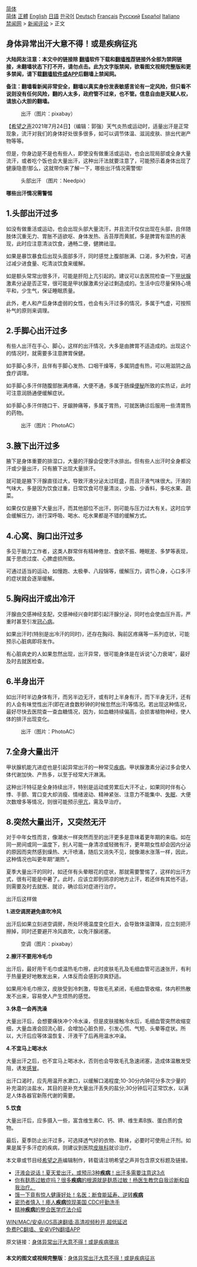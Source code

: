  <!-- 面包屑导航 --> <div class="breadcrumb"><!-- GTranslate: https://gtranslate.io/ -->  <div class="switcher notranslate">  <div class="selected">  <a href="#" onclick="return false;"> 简体</a>  </div>  <div class="option">  <a href="https://www.bannedbook.org" onclick="doGTranslate('zh-CN|zh-CN');jQuery('div.switcher div.selected a').html(jQuery(this).html());return false;" title="简体中文" class="nturl selected"> 简体</a>  <a href="https://www.bannedbook.org/zh-tw/" onclick="doGTranslate('zh-CN|zh-TW');jQuery('div.switcher div.selected a').html(jQuery(this).html());return false;" title="繁體中文" class="nturl"> 正體</a>  <a href="https://www.bannedbook.org/en/" onclick="doGTranslate('zh-CN|en');jQuery('div.switcher div.selected a').html(jQuery(this).html());return false;" title="English" class="nturl"> English</a>  <a href="https://www.bannedbook.org/ja/" onclick="doGTranslate('zh-CN|ja');jQuery('div.switcher div.selected a').html(jQuery(this).html());return false;" title="日本語" class="nturl"> 日語</a>  <a href="https://www.bannedbook.org/ko/" onclick="doGTranslate('zh-CN|ko');jQuery('div.switcher div.selected a').html(jQuery(this).html());return false;" title="한국어" class="nturl"> 한국어</a>  <a href="https://www.bannedbook.org/de/" onclick="doGTranslate('zh-CN|de');jQuery('div.switcher div.selected a').html(jQuery(this).html());return false;" title="Deutsch" class="nturl"> Deutsch</a>  <a href="https://www.bannedbook.org/fr/" onclick="doGTranslate('zh-CN|fr');jQuery('div.switcher div.selected a').html(jQuery(this).html());return false;" title="Français" class="nturl"> Français</a>  <a href="https://www.bannedbook.org/ru/" onclick="doGTranslate('zh-CN|ru');jQuery('div.switcher div.selected a').html(jQuery(this).html());return false;" title="Русский" class="nturl"> Русский</a>  <a href="https://www.bannedbook.org/es/" onclick="doGTranslate('zh-CN|es');jQuery('div.switcher div.selected a').html(jQuery(this).html());return false;" title="Español" class="nturl"> Español</a>  <a href="https://www.bannedbook.org/it/" onclick="doGTranslate('zh-CN|it');jQuery('div.switcher div.selected a').html(jQuery(this).html());return false;" title="Italiano" class="nturl"> Italiano</a>  </div>  </div>      <div class='breadcrumb-sub'><!-- Breadcrumb NavXT 6.3.0 --> <a href="https://www.bannedbook.org/" class="home">禁闻网</a> &gt; <a href="https://www.bannedbook.org/bnews/comments/" class="category">新闻评论</a> &gt; 正文</div></div><h2>身体异常出汗大意不得！或是疾病征兆</h2> <p class="notice"><b>大陆网友注意：本文中的链接除 <a href="https://github.com/bannedbook/fanqiang" >翻墙</a>软件下载和<a href="https://github.com/killgcd/justmysocks/blob/master/README.md">翻墙推荐</a>链接外全部为禁网链接，未翻墙状态下打不开，请勿点击。此为文字版禁闻，欲看图文视频完整版和更多禁闻，请下载<a href="https://github.com/bannedbook/fanqiang">翻墙软件或APP</a>后翻墙上禁闻网。</p><p>备注：翻墙看新闻非常安全，翻墙以真实身份发表敏感言论有一定风险，但只看不说则没有任何风险，翻的人太多，政府管不过来，也不管。信息自由是天赋人权，请放心大胆的翻墙。</b></p>  <div class="entry"> <figure> <p><figcaption>出汗（图片：pixabay）</figcaption></figure> <p>【<span class='wp_keywordlink_affiliate'><a href="https://www.soundofhope.org" title="希望之声" target="_blank">希望之声</a></span>2021年7月24日】（编辑：郭强）天气炎热或运动时，适量出汗是正常现象，流汗对我们的身体好处很多很多，如可以调节体温、滋润皮肤、排出代谢产物等等。</p> <p>但是，你身边是不是也有些人，即使没有做重活或运动，也会出现局部或全身大量流汗，或者吃个饭也会大量出汗，这种出汗法就要注意了，可能预示着身体出现了健康隐患!那么，这就带你来了解一下，哪些出汗情况需警惕!</p> <figure><figcaption>头部出汗 （图片：Needpix）</figcaption></figure> <p><strong>哪些出汗情况需警惕</strong></p> <h2>1.头部出汗过多</h2> <p>如没有做重活或运动，也会出现头部大量流汗，并且流汗仅仅出现在头部，且伴随肢体沉重无力、胃胀不适欲呕、身体发热、舌苔厚而黄腻，多是脾胃有湿热的表现，此时应注意清淡饮食，通畅二便，健脾祛湿。</p> <p>如果是暴饮暴食后出现头面部多汗，同时感觉上腹部胀满、口渴，多为积食，可通过减少进食量、吃清淡饮食来缓解。</p> <p>如是额头常常出很多汗，可能是肝阳上亢引起的。建议可以去医院检查一下<a href="https://www.bannedbook.org/bnews/tag/%E7%94%B2%E7%8A%B6%E8%85%BA/" class="st_tag internal_tag" rel="tag" title="标签 甲状腺 下的日志">甲状腺</a>激素分泌是否正常，很可能是甲状腺激素分泌过剩造成的。生活中应尽量保持心境平和，少生气，保证睡眠质量。</p> <p>此外，老人和产后身体虚弱的女性，也会有头汗过多的情况，多属于气虚，可按照补气的原则来调理。</p> <h2>2.手脚心出汗过多</h2> <p>有些人出汗在手心、脚心，这样的出汗情况，大多是由脾胃不适造成的。出现这个的情况时，就需要多注意脾胃保健。</p> <p>如手脚心多汗，且伴有手脚心发热、口咽干燥等，多属阴虚有热，可以用滋阴之品食疗调理。</p> <p>如手脚心多汗伴随腹部胀满疼痛，大便不通，多属于肠燥<a href="https://www.bannedbook.org/bnews/tag/%e4%be%bf%e7%a7%98/" class="st_tag internal_tag" rel="tag" title="标签 便秘 下的日志">便秘</a>所致的实热证，此时可注意润肠通便缓解症状。</p>  <p>如手脚心多汗伴随口干、牙龈肿痛等，多属于胃热，可就医确诊后服用一些清胃热的药物。</p> <figure><figcaption>出汗（图片：PhotoAC）</figcaption></figure> <h2>3.腋下出汗过多</h2> <p>腋下是身体重要的排湿口，大量的汗腺会促使汗水排出。但有些人出汗时全身都没汗或少量出汗，只有腋下出现大量排汗。</p> <p>就可能是腋下汗腺直径过大，导致汗液分泌太过旺盛，而且汗液气味很大。汗液的气味大，多是因为饮食过重，日常饮食可尽量清淡，少盐、少香料，多吃水果、蔬菜。</p> <p>如果仅仅是腋下大量出汗，而其他部位不出汗，则可能与压力过大有关。这时应学会缓解压力，进行深呼吸、喝水、吃水果都是不错的缓解方式。</p> <h2>4.心窝、胸口出汗过多</h2> <p>多见于脑力工作者，这类人群常伴有精神倦怠、食欲不振、睡眠差、多梦等表现，属于思虑过度、心脾虚损所致。</p> <p>可通过适当的运动，如慢跑、太极拳、八段锦等，缓解压力，调节心身，心口多汗的症状就会逐渐缓解。</p> <h2>5.胸闷出汗或出冷汗</h2> <p>汗腺由交感神经支配，交感神经兴奋时即引起汗腺分泌，同时也会使血压升高，严重时甚至引发<a href="https://www.bannedbook.org/bnews/tag/%E5%86%A0%E5%BF%83%E7%97%85/" class="st_tag internal_tag" rel="tag" title="标签 冠心病 下的日志">冠心病</a>。</p> <p>如果出汗时(特别是出冷汗的同时)，还存在胸闷、胸前区疼痛等一系列症状，可能预示心脏病即将发作。</p> <p>有心脏病史的人如果忽然出现，出汗异常，很可能身体是在诉说“心力衰竭”，最好及时去就医检查。</p> <h2>6.半身出汗</h2> <p>如出汗时半边身体有汗，而另半边无汗，或有时上半身有汗，而下半身无汗，还有的人会有味觉性出汗(即在进食数秒钟的时候忽然出汗)等情况。若出现这种情况，最好尽快去医院查一查血糖情况，因为，如血糖持续偏高，会损害植物神经，使人体的排汗出现变化。</p>  <figure><figcaption>出汗（图片：PhotoAC）</figcaption></figure> <h2>7.全身大量出汗</h2> <p>甲状腺机能亢进症也是引起异常出汗的一种常见<a href="https://www.bannedbook.org/bnews/tag/%e7%96%be%e7%97%85/" class="st_tag internal_tag" rel="tag" title="标签 疾病 下的日志">疾病</a>。甲状腺激素分泌过多会使人体代谢加快、产热多，以至于经常大汗淋漓。</p> <p>这种出汗特征是全身持续出汗，特别是运动或劳累后大汗不止，如果同时伴有心悸、手颤、胃口变大却消瘦、情绪波动、精神紧张、注意力不能集中、<a href="https://www.bannedbook.org/bnews/tag/%e5%a4%b1%e7%9c%a0/" class="st_tag internal_tag" rel="tag" title="标签 失眠 下的日志">失眠</a>、大便次数增多等情况，则很可能预示<a href="https://www.bannedbook.org/bnews/tag/%e7%94%b2%e4%ba%a2/" class="st_tag internal_tag" rel="tag" title="标签 甲亢 下的日志">甲亢</a>，需及早治疗。</p> <h2>8.突然大量出汗，又突然无汗</h2> <p>对于中年女性而言，像潮水一样突然而至的出汗更多是意味着更年期的来临。如在同一房间或同一温度下，别人可能一身清凉或轻微有汗，更年期女性却会因内分泌的原因而突然感到燥热、大汗喷涌，随后又消失不见，就像潮水涨落一样，因此，这种情况也叫更年期“潮热”。</p> <p>夏季大量出汗的同时，如还伴有头晕眼花的症状，那就需要警惕了，这样的出汗方式，很有可能是中暑了。此时，应该立即到阴凉的地方止汗，若还伴有其他不适，则需要及时去就医、就诊，确诊后对症进行治疗。</p> <p>出汗后这样做</p> <p><strong>1.进空调房避免直吹冷风</strong></p> <p>出汗后如果立刻进空调房，所处环境温度变化巨大，会导致体温骤降，应立刻把汗擦掉，同时还要避开冷风直吹，以免汗腺闭塞。</p> <figure><figcaption>空调（图片：pixabay）</figcaption></figure> <p><strong>2.擦汗不要用冷毛巾</strong></p> <p>出汗后，最好用干毛巾或温热毛巾擦，此时皮肤毛孔及毛细血管可迅速张开，有利于热量更好地散发出来，人体反而会感到凉爽舒适。</p> <p>如果用冷毛巾擦汉，皮肤受到冷刺激，导致毛孔紧闭，毛细血管收缩，体内积热散发不出来，容易使人产生烦热的感觉。</p>  <p><strong>3.休息一会再洗澡</strong></p> <p>大量出汗后，会想要痛快冲个冷水澡，但是皮肤接触冷水后，毛细血管突然收缩变细，大量血液会回流心脏，会增加心脏负担，引发心慌、气短、头晕等症状。所以，大汗后应等体温恢复、汗液干了后再用温水冲澡。</p> <p><strong>4.不宜马上喝冰水</strong></p> <p>大量出汗之后，也不宜马上喝冰水，否则也会导致毛孔急速闭塞，造成体温散发受阻，诱发<a href="https://www.bannedbook.org/bnews/tag/%E6%84%9F%E5%86%92/" class="st_tag internal_tag" rel="tag" title="标签 感冒 下的日志">感冒</a>。</p> <p>出汗口渴时，应先用温开水漱口，以缓解口渴程度;10-30分内钟可分多次少量的补充温的淡盐水，其目的是补充大量出汗丢失的盐分;30分钟后可正常饮水，以满足人体各器官新陈代谢的需要。</p> <p><strong>5.饮食</strong></p> <p>大量出汗后，应多摄入一些，富含维生素C、钙、钾、维生素B族、蛋白质的食物。</p> <p>最后，夏季防止出汗过多，可选择透气好的衣物、鞋袜，必要时可使用止汗剂。如果是属于多汗症的疾病，则建议到医院<a href="https://www.bannedbook.org/bnews/tag/%e7%9a%ae%e8%82%a4%e7%a7%91/" class="st_tag internal_tag" rel="tag" title="标签 皮肤科 下的日志">皮肤科</a>就诊治疗。</p> <p>本文章或节目经<a href="https://www.bannedbook.org/bnews/tag/%e5%b8%8c%e6%9c%9b%e4%b9%8b%e5%a3%b0/" class="st_tag internal_tag" rel="tag" title="标签 希望之声 下的日志">希望之声</a>编辑制作，转载请注明希望之声并包含原文标题及链接。 </p> <ul class='op-related-articles' title='相关阅读'> <li><a href='https://www.bannedbook.org/bnews/health/20210724/1593191.html' target='_blank'>汗液会说话！夏天爱出汗，或预示3种<b>疾病</b>！出汗多需要注意这3点</a></li> <li><a href='https://www.bannedbook.org/bnews/bannedvideo/20210724/1593109.html' target='_blank'>你有麸质过敏症吗？很多<b>疾病</b>的根源就是麸质过敏！杨医生教您自我诊断和自我治疗。</a></li> <li><a href='https://www.bannedbook.org/bnews/health/20210720/1590514.html' target='_blank'>饿一下竟有惊人健康好处！名医：断食能延寿、逆转<b>疾病</b></a></li> <li><a href='https://www.bannedbook.org/bnews/cnnews/20210720/1590443.html' target='_blank'>密恐者慎入！瘆人<b>疾病</b>惊现美国 CDC吁勤洗手</a></li> <li><a href='https://www.bannedbook.org/bnews/bannedvideo/20210720/1590302.html' target='_blank'>精神<b>疾病</b>的整合医学疗法介绍</a></li> </ul> <p class="texttj"> <a href="https://github.com/bannedbook/fanqiang/wiki/V2ray%E6%9C%BA%E5%9C%BA" target="_blank">WIN/MAC/安卓/iOS高速翻墙:高清视频秒开,超低延迟</a><br/> <a href="https://github.com/bannedbook/fanqiang/wiki/%E7%A6%81%E9%97%BB%E7%BD%91%E5%AE%89%E5%8D%93%E7%BF%BB%E5%A2%99%E6%96%B0%E9%97%BBAPP" target="_blank">免费PC翻墙、安卓VPN翻墙APP</a></p> <p>原文链接：<a class="src_link"  href="https://www.soundofhope.org/post/528260" target="_blank">身体异常出汗大意不得！或是疾病徵兆</a></p><a name='sharetosocial'></a>  <div style="margin-bottom:5px;padding-bottom:5px;clear:both"> <div id="archive-pix-1" class="banner-ads"> <!-- AuctionX Display platform tag START --> <div id="26318x728x90x621x_ADSLOT2" clicktrack="%%CLICK_URL_ESC%%"></div> <!-- AuctionX Display platform tag END --> </div> <div id="archive-pix-2" class="banner-ads"> <!-- AuctionX Display platform tag START --> <div id="26315x300x250x621x_ADSLOT2" clicktrack="%%CLICK_URL_ESC%%"></div> <!-- AuctionX Display platform tag END --> </div> </div>  <div id="archive-pix-1" class="banner-ads"> <!-- AuctionX Display platform tag START --> <div id="26318x728x90x621x_ADSLOT3" clicktrack="%%CLICK_URL_ESC%%"></div> <!-- AuctionX Display platform tag END --> </div> <div><b>本文的图文或视频完整版</b>：<a href='https://www.bannedbook.org/bnews/comments/20210725/1593595.html'>身体异常出汗大意不得！或是疾病征兆</a></div>  </div><!--END ENTRY--> 